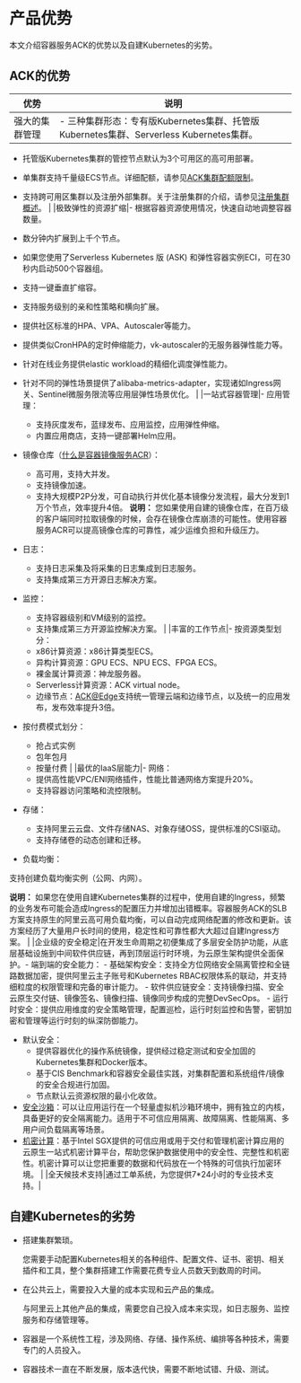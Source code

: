 # 产品优势

本文介绍容器服务ACK的优势以及自建Kubernetes的劣势。

## ACK的优势

|优势|说明|
|--|--|
|强大的集群管理|-   三种集群形态：专有版Kubernetes集群、托管版Kubernetes集群、Serverless Kubernetes集群。
-   托管版Kubernetes集群的管控节点默认为3个可用区的高可用部署。
-   单集群支持千量级ECS节点。详细配额，请参见[ACK集群配额限制](/cn.zh-CN/产品简介/使用限制.md)。
-   支持跨可用区集群以及注册外部集群。关于注册集群的介绍，请参见[注册集群概述](/cn.zh-CN/Kubernetes集群用户指南/多云混合云/注册集群管理/注册集群概述.md)。 |
|极致弹性的资源扩缩|-   根据容器资源使用情况，快速自动地调整容器数量。
-   数分钟内扩展到上千个节点。
-   如果您使用了Serverless Kubernetes 版 \(ASK\) 和弹性容器实例ECI，可在30秒内启动500个容器组。
-   支持一键垂直扩缩容。
-   支持服务级别的亲和性策略和横向扩展。
-   提供社区标准的HPA、VPA、Autoscaler等能力。
-   提供类似CronHPA的定时伸缩能力，vk-autoscaler的无服务器弹性能力等。
-   针对在线业务提供elastic workload的精细化调度弹性能力。
-   针对不同的弹性场景提供了alibaba-metrics-adapter，实现诸如Ingress网关、Sentinel微服务限流等应用层弹性场景优化。 |
|一站式容器管理|-   应用管理：
    -   支持灰度发布，蓝绿发布、应用监控，应用弹性伸缩。
    -   内置应用商店，支持一键部署Helm应用。
-   镜像仓库（[什么是容器镜像服务ACR]()）：

    -   高可用，支持大并发。
    -   支持镜像加速。
    -   支持大规模P2P分发，可自动执行并优化基本镜像分发流程，最大分发到1万个节点，效率提升4倍。
**说明：** 您如果使用自建的镜像仓库，在百万级的客户端同时拉取镜像的时候，会存在镜像仓库崩溃的可能性。使用容器服务ACR可以提高镜像仓库的可靠性，减少运维负担和升级压力。

-   日志：
    -   支持日志采集及将采集的日志集成到日志服务。
    -   支持集成第三方开源日志解决方案。
-   监控：
    -   支持容器级别和VM级别的监控。
    -   支持集成第三方开源监控解决方案。 |
|丰富的工作节点|-   按资源类型划分：
    -   x86计算资源：x86计算类型ECS。
    -   异构计算资源：GPU ECS、NPU ECS、FPGA ECS。
    -   裸金属计算资源：神龙服务器。
    -   Serverless计算资源：ACK virtual node。
    -   边缘节点：[ACK@Edge](/cn.zh-CN/边缘容器服务ACK@Edge用户指南/ACK@Edge概述.md)支持统一管理云端和边缘节点，以及统一的应用发布，发布效率提升3倍。
-   按付费模式划分：
    -   抢占式实例
    -   包年包月
    -   按量付费 |
|最优的IaaS层能力|-   网络：
    -   提供高性能VPC/ENI网络插件，性能比普通网络方案提升20%。
    -   支持容器访问策略和流控限制。
-   存储：
    -   支持阿里云云盘、文件存储NAS、对象存储OSS，提供标准的CSI驱动。
    -   支持存储卷的动态创建和迁移。
-   负载均衡：

支持创建负载均衡实例（公网、内网）。

**说明：** 如果您在使用自建Kubernetes集群的过程中，使用自建的Ingress，频繁的业务发布可能会造成Ingress的配置压力并增加出错概率。容器服务ACK的SLB方案支持原生的阿里云高可用负载均衡，可以自动完成网络配置的修改和更新。该方案经历了大量用户长时间的使用，稳定性和可靠性都大大超过自建Ingress方案。 |
|企业级的安全稳定|在开发生命周期之初便集成了多层安全防护功能，从底层基础设施到中间软件供应链，再到顶层运行时环境，为云原生架构提供全面保护。-   端到端的安全能力：
    -   基础架构安全：支持全方位网络安全隔离管控和全链路数据加密，提供阿里云主子账号和Kubernetes RBAC权限体系的联动，并支持细粒度的权限管理和完备的审计能力。
    -   软件供应链安全：支持镜像扫描、安全云原生交付链、镜像签名、镜像扫描、镜像同步构成的完整DevSecOps。
    -   运行时安全：提供应用维度的安全策略管理，配置巡检，运行时刻监控和告警，密钥加密和管理等运行时刻的纵深防御能力。
-   默认安全：
    -   提供容器优化的操作系统镜像，提供经过稳定测试和安全加固的Kubernetes集群和Docker版本。
    -   基于CIS Benchmark和容器安全最佳实践，对集群配置和系统组件/镜像的安全合规进行加固。
    -   节点默认云资源权限的最小化收敛。
-   [安全沙箱](/cn.zh-CN/Kubernetes集群用户指南/安全沙箱/安全沙箱概述.md)：可以让应用运行在一个轻量虚拟机沙箱环境中，拥有独立的内核，具备更好的安全隔离能力。适用于不可信应用隔离、故障隔离、性能隔离、多用户间负载隔离等场景。
-   [机密计算](/cn.zh-CN/Kubernetes集群用户指南/ACK-TEE机密计算/ACK-TEE机密计算介绍.md)：基于Intel SGX提供的可信应用或用于交付和管理机密计算应用的云原生一站式机密计算平台，帮助您保护数据使用中的安全性、完整性和机密性。机密计算可以让您把重要的数据和代码放在一个特殊的可信执行加密环境。 |
|全天候技术支持|通过工单系统，为您提供7\*24小时的专业技术支持。|

## 自建Kubernetes的劣势

-   搭建集群繁琐。

    您需要手动配置Kubernetes相关的各种组件、配置文件、证书、密钥、相关插件和工具，整个集群搭建工作需要花费专业人员数天到数周的时间。

-   在公共云上，需要投入大量的成本实现和云产品的集成。

    与阿里云上其他产品的集成，需要您自己投入成本来实现，如日志服务、监控服务和存储管理等。

-   容器是一个系统性工程，涉及网络、存储、操作系统、编排等各种技术，需要专门的人员投入。
-   容器技术一直在不断发展，版本迭代快，需要不断地试错、升级、测试。


